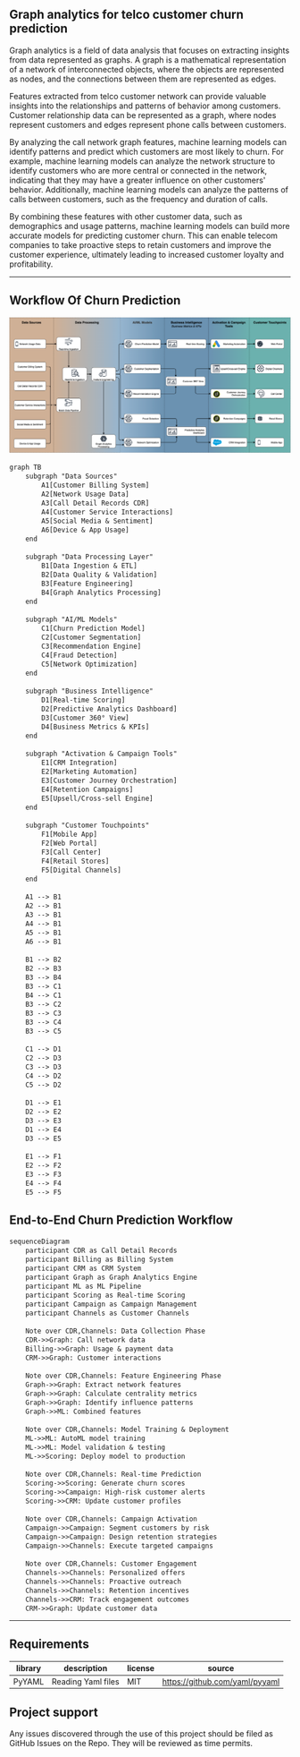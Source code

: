## Graph analytics for telco customer churn prediction

Graph analytics is a field of data analysis that focuses on extracting insights from data represented as graphs. A graph is a mathematical representation of a network of interconnected objects, where the objects are represented as nodes, and the connections between them are represented as edges.

Features extracted from telco customer network can provide valuable insights into the relationships and patterns of behavior among customers. Customer relationship data can be represented as a graph, where nodes represent customers and edges represent phone calls between customers.

By analyzing the call network graph features, machine learning models can identify patterns and predict which customers are most likely to churn. For example, machine learning models can analyze the network structure to identify customers who are more central or connected in the network, indicating that they may have a greater influence on other customers' behavior. Additionally, machine learning models can analyze the patterns of calls between customers, such as the frequency and duration of calls.

By combining these features with other customer data, such as demographics and usage patterns, machine learning models can build more accurate models for predicting customer churn. This can enable telecom companies to take proactive steps to retain customers and improve the customer experience, ultimately leading to increased customer loyalty and profitability.

---

## Workflow Of Churn Prediction

![](./architecture/diagram.png)

```mermaid
graph TB
    subgraph "Data Sources"
        A1[Customer Billing System]
        A2[Network Usage Data]
        A3[Call Detail Records CDR]
        A4[Customer Service Interactions]
        A5[Social Media & Sentiment]
        A6[Device & App Usage]
    end

    subgraph "Data Processing Layer"
        B1[Data Ingestion & ETL]
        B2[Data Quality & Validation]
        B3[Feature Engineering]
        B4[Graph Analytics Processing]
    end

    subgraph "AI/ML Models"
        C1[Churn Prediction Model]
        C2[Customer Segmentation]
        C3[Recommendation Engine]
        C4[Fraud Detection]
        C5[Network Optimization]
    end

    subgraph "Business Intelligence"
        D1[Real-time Scoring]
        D2[Predictive Analytics Dashboard]
        D3[Customer 360° View]
        D4[Business Metrics & KPIs]
    end

    subgraph "Activation & Campaign Tools"
        E1[CRM Integration]
        E2[Marketing Automation]
        E3[Customer Journey Orchestration]
        E4[Retention Campaigns]
        E5[Upsell/Cross-sell Engine]
    end

    subgraph "Customer Touchpoints"
        F1[Mobile App]
        F2[Web Portal]
        F3[Call Center]
        F4[Retail Stores]
        F5[Digital Channels]
    end

    A1 --> B1
    A2 --> B1
    A3 --> B1
    A4 --> B1
    A5 --> B1
    A6 --> B1

    B1 --> B2
    B2 --> B3
    B3 --> B4
    B3 --> C1
    B4 --> C1
    B3 --> C2
    B3 --> C3
    B3 --> C4
    B3 --> C5

    C1 --> D1
    C2 --> D3
    C3 --> D3
    C4 --> D2
    C5 --> D2

    D1 --> E1
    D2 --> E2
    D3 --> E3
    D1 --> E4
    D3 --> E5

    E1 --> F1
    E2 --> F2
    E3 --> F3
    E4 --> F4
    E5 --> F5
```

## End-to-End Churn Prediction Workflow

```mermaid
sequenceDiagram
    participant CDR as Call Detail Records
    participant Billing as Billing System
    participant CRM as CRM System
    participant Graph as Graph Analytics Engine
    participant ML as ML Pipeline
    participant Scoring as Real-time Scoring
    participant Campaign as Campaign Management
    participant Channels as Customer Channels

    Note over CDR,Channels: Data Collection Phase
    CDR->>Graph: Call network data
    Billing->>Graph: Usage & payment data
    CRM->>Graph: Customer interactions

    Note over CDR,Channels: Feature Engineering Phase
    Graph->>Graph: Extract network features
    Graph->>Graph: Calculate centrality metrics
    Graph->>Graph: Identify influence patterns
    Graph->>ML: Combined features

    Note over CDR,Channels: Model Training & Deployment
    ML->>ML: AutoML model training
    ML->>ML: Model validation & testing
    ML->>Scoring: Deploy model to production

    Note over CDR,Channels: Real-time Prediction
    Scoring->>Scoring: Generate churn scores
    Scoring->>Campaign: High-risk customer alerts
    Scoring->>CRM: Update customer profiles

    Note over CDR,Channels: Campaign Activation
    Campaign->>Campaign: Segment customers by risk
    Campaign->>Campaign: Design retention strategies
    Campaign->>Channels: Execute targeted campaigns

    Note over CDR,Channels: Customer Engagement
    Channels->>Channels: Personalized offers
    Channels->>Channels: Proactive outreach
    Channels->>Channels: Retention incentives
    Channels->>CRM: Track engagement outcomes
    CRM->>Graph: Update customer data
```

---

## Requirements

| library | description        | license | source                         |
| ------- | ------------------ | ------- | ------------------------------ |
| PyYAML  | Reading Yaml files | MIT     | https://github.com/yaml/pyyaml |

## Project support

Any issues discovered through the use of this project should be filed as GitHub Issues on the Repo. They will be reviewed as time permits.
